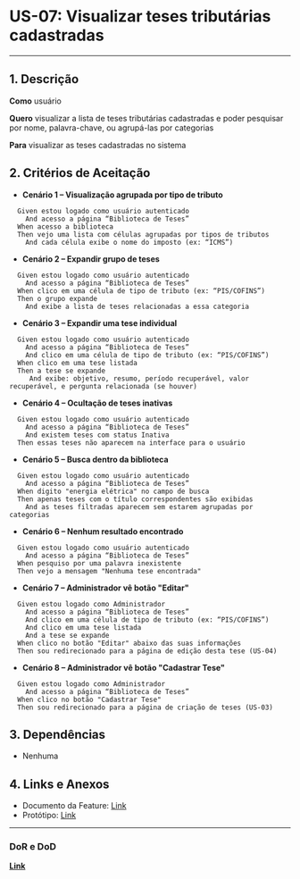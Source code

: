 # US-07: Visualizar teses tributárias cadastradas

---

## 1. Descrição

**Como** usuário

**Quero** visualizar a lista de teses tributárias cadastradas e poder pesquisar por nome, palavra-chave, ou agrupá-las por categorias

**Para** visualizar as teses cadastradas no sistema

## 2. Critérios de Aceitação

- **Cenário 1 – Visualização agrupada por tipo de tributo**

```gherkin
  Given estou logado como usuário autenticado
    And acesso a página “Biblioteca de Teses”
  When acesso a biblioteca
  Then vejo uma lista com células agrupadas por tipos de tributos
    And cada célula exibe o nome do imposto (ex: “ICMS”)
```

- **Cenário 2 – Expandir grupo de teses**

```gherkin
  Given estou logado como usuário autenticado
    And acesso a página “Biblioteca de Teses”
  When clico em uma célula de tipo de tributo (ex: “PIS/COFINS”)
  Then o grupo expande
    And exibe a lista de teses relacionadas a essa categoria
```

- **Cenário 3 – Expandir uma tese individual**

```gherkin
  Given estou logado como usuário autenticado
    And acesso a página “Biblioteca de Teses”
    And clico em uma célula de tipo de tributo (ex: “PIS/COFINS”)
  When clico em uma tese listada
  Then a tese se expande
     And exibe: objetivo, resumo, período recuperável, valor recuperável, e pergunta relacionada (se houver)
```

- **Cenário 4 – Ocultação de teses inativas**

```gherkin
  Given estou logado como usuário autenticado
    And acesso a página “Biblioteca de Teses”
    And existem teses com status Inativa
  Then essas teses não aparecem na interface para o usuário
```

- **Cenário 5 – Busca dentro da biblioteca**

```gherkin
  Given estou logado como usuário autenticado
    And acesso a página “Biblioteca de Teses”
  When digito "energia elétrica" no campo de busca
  Then apenas teses com o título correspondentes são exibidas
    And as teses filtradas aparecem sem estarem agrupadas por categorias
```

- **Cenário 6 – Nenhum resultado encontrado**

```gherkin
  Given estou logado como usuário autenticado
    And acesso a página “Biblioteca de Teses”
  When pesquiso por uma palavra inexistente
  Then vejo a mensagem "Nenhuma tese encontrada"
```

- **Cenário 7 – Administrador vê botão "Editar"**

```gherkin
  Given estou logado como Administrador
    And acesso a página “Biblioteca de Teses”
    And clico em uma célula de tipo de tributo (ex: “PIS/COFINS”)
    And clico em uma tese listada
    And a tese se expande
  When clico no botão "Editar" abaixo das suas informações
  Then sou redirecionado para a página de edição desta tese (US-04)
```

- **Cenário 8 – Administrador vê botão "Cadastrar Tese"**

```gherkin
  Given estou logado como Administrador
    And acesso a página “Biblioteca de Teses”
  When clico no botão "Cadastrar Tese"
  Then sou redirecionado para a página de criação de teses (US-03)
```

## 3. Dependências

- Nenhuma

## 4. Links e Anexos

- Documento da Feature: [Link](gerenciar-teses-tributarias.md)
- Protótipo: [Link]()

---

### DoR e DoD

**[Link](../../visao-produto/dor-dod.md)**
